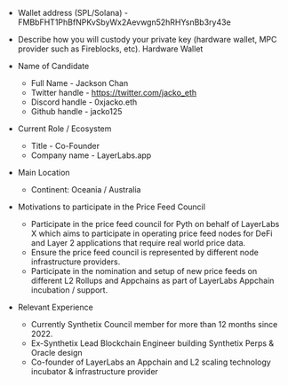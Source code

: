 - Wallet address (SPL/Solana) - FMBbFHT1PhBfNPKvSbyWx2Aevwgn52hRHYsnBb3ry43e

- Describe how you will custody your private key (hardware wallet, MPC provider such as Fireblocks, etc). Hardware Wallet

- Name of Candidate
  - Full Name - Jackson Chan
  - Twitter handle - https://twitter.com/jacko_eth
  - Discord handle - 0xjacko.eth
  - Github handle - jacko125

- Current Role / Ecosystem
  - Title - Co-Founder
  - Company name - LayerLabs.app

- Main Location
  - Continent: Oceania / Australia

- Motivations to participate in the Price Feed Council

  - Participate in the price feed council for Pyth on behalf of LayerLabs X which aims to participate in operating price feed nodes for DeFi and Layer 2 applications that require real world price data.
  - Ensure the price feed council is represented by different node infrastructure providers.
  - Participate in the nomination and setup of new price feeds on different L2 Rollups and Appchains as part of LayerLabs Appchain incubation / support.

- Relevant Experience
  - Currently Synthetix Council member for more than 12 months since 2022.
  - Ex-Synthetix Lead Blockchain Engineer building Synthetix Perps & Oracle design
  - Co-founder of LayerLabs an Appchain and L2 scaling technology incubator & infrastructure provider 
